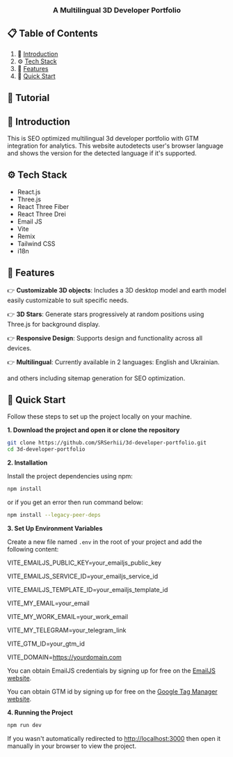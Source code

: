 <div align="center">
  <br />

  <h3 align="center">A Multilingual 3D Developer Portfolio</h3>

</div>

## 📋 <a name="table">Table of Contents</a>

1. 🤖 [Introduction](#introduction)
2. ⚙️ [Tech Stack](#tech-stack)
3. 🔋 [Features](#features)
4. 🚙 [Quick Start](#quick-start)

## 🚨 Tutorial


## <a name="introduction">🤖 Introduction</a>

This is SEO optimized multilingual 3d developer portfolio with GTM integration for analytics. This website autodetects user's browser language and shows the version for the detected language if it's supported.


## <a name="tech-stack">⚙️ Tech Stack</a>

- React.js
- Three.js
- React Three Fiber
- React Three Drei
- Email JS
- Vite
- Remix
- Tailwind CSS
- i18n


## <a name="features">🔋 Features</a>

👉 **Customizable 3D objects**: Includes a 3D desktop model and earth model easily customizable to suit specific needs.

👉 **3D Stars**: Generate stars progressively at random positions using Three.js for background display.

👉 **Responsive Design**: Supports design and functionality across all devices.

👉 **Multilingual**: Currently available in 2 languages: English and Ukrainian.

and others including sitemap generation for SEO optimization.


## <a name="quick-start">🚙 Quick Start</a>

Follow these steps to set up the project locally on your machine.

**1. Download the project and open it or clone the repository**

```bash
git clone https://github.com/SRSerhii/3d-developer-portfolio.git
cd 3d-developer-portfolio
```

**2. Installation**

Install the project dependencies using npm:

```bash
npm install
```
or if you get an error then run command below:

```bash
npm install --legacy-peer-deps
```

**3. Set Up Environment Variables**

Create a new file named `.env` in the root of your project and add the following content:

VITE_EMAILJS_PUBLIC_KEY=your_emailjs_public_key

VITE_EMAILJS_SERVICE_ID=your_emailjs_service_id

VITE_EMAILJS_TEMPLATE_ID=your_emailjs_template_id

VITE_MY_EMAIL=your_email

VITE_MY_WORK_EMAIL=your_work_email

VITE_MY_TELEGRAM=your_telegram_link

VITE_GTM_ID=your_gtm_id

VITE_DOMAIN=https://yourdomain.com


You can obtain EmailJS credentials by signing up for free on the [EmailJS website](https://www.emailjs.com/).

You can obtain GTM id by signing up for free on the [Google Tag Manager website](https://tagmanager.google.com/).


**4. Running the Project**

```bash
npm run dev
```

If you wasn't automatically redirected to [http://localhost:3000](http://localhost:3000) then open it manually in your browser to view the project.
